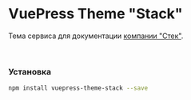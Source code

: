# VuePress Theme "Stack"

Тема сервиса для документации [компании \"Стек\"](https://stack-it.ru).

<br>

### Установка

```bash
npm install vuepress-theme-stack --save
```